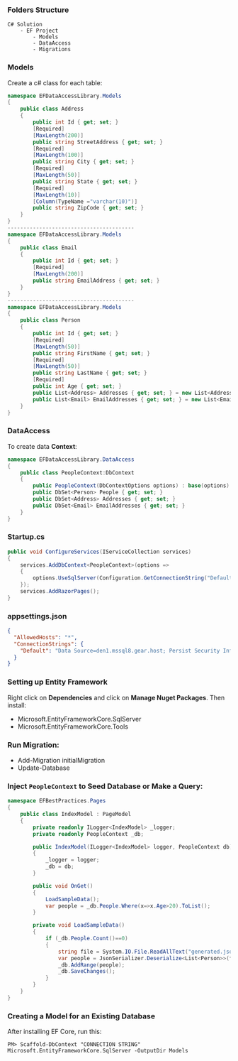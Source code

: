 ### Folders Structure
```
C# Solution
    - EF Project
        - Models
        - DataAccess
        - Migrations
```
### Models
Create a c# class for each table:
```csharp
namespace EFDataAccessLibrary.Models
{
    public class Address
    {
        public int Id { get; set; }
        [Required]
        [MaxLength(200)]
        public string StreetAddress { get; set; }
        [Required]
        [MaxLength(100)]
        public string City { get; set; }
        [Required]
        [MaxLength(50)]
        public string State { get; set; }
        [Required]
        [MaxLength(10)]
        [Column(TypeName ="varchar(10)")]
        public string ZipCode { get; set; }
    }
}
----------------------------------------
namespace EFDataAccessLibrary.Models
{
    public class Email
    {
        public int Id { get; set; }
        [Required]
        [MaxLength(200)]
        public string EmailAddress { get; set; }
    }
}
----------------------------------------
namespace EFDataAccessLibrary.Models
{
    public class Person
    {
        public int Id { get; set; }
        [Required]
        [MaxLength(50)]
        public string FirstName { get; set; }
        [Required]
        [MaxLength(50)]
        public string LastName { get; set; }
        [Required]
        public int Age { get; set; }
        public List<Address> Addresses { get; set; } = new List<Address>();
        public List<Email> EmailAddresses { get; set; } = new List<Email>();
    }
}
```
### DataAccess
To create data **Context**:
```csharp
namespace EFDataAccessLibrary.DataAccess
{
    public class PeopleContext:DbContext
    {
        public PeopleContext(DbContextOptions options) : base(options) { }
        public DbSet<Person> People { get; set; }
        public DbSet<Address> Addresses { get; set; }
        public DbSet<Email> EmailAddresses { get; set; }
    }
}
```
### Startup.cs
```csharp
public void ConfigureServices(IServiceCollection services)
{
    services.AddDbContext<PeopleContext>(options =>
    {
        options.UseSqlServer(Configuration.GetConnectionString("Default"));
    });
    services.AddRazorPages();
}
```
### appsettings.json
```json
{
  "AllowedHosts": "*",
  "ConnectionStrings": {
    "Default": "Data Source=den1.mssql8.gear.host; Persist Security Info=True; Database=reza1; User ID=reza1;Password=Kl0Sc?bZc0!8"
  }
}
```
### Setting up Entity Framework
Right click on **Dependencies** and click on **Manage Nuget Packages**. Then install:
- Microsoft.EntityFrameworkCore.SqlServer
- Microsoft.EntityFrameworkCore.Tools

### Run **Migration**:
- Add-Migration initialMigration
- Update-Database

### Inject ```PeopleContext``` to Seed Database or Make a Query:
```csharp
namespace EFBestPractices.Pages
{
    public class IndexModel : PageModel
    {
        private readonly ILogger<IndexModel> _logger;
        private readonly PeopleContext _db;

        public IndexModel(ILogger<IndexModel> logger, PeopleContext db)
        {
            _logger = logger;
            _db = db;
        }

        public void OnGet()
        {
            LoadSampleData();
            var people = _db.People.Where(x=>x.Age>20).ToList();
        }

        private void LoadSampleData()
        {
            if (_db.People.Count()==0)
            {
                string file = System.IO.File.ReadAllText("generated.json");
                var people = JsonSerializer.Deserialize<List<Person>>(file);
                _db.AddRange(people);
                _db.SaveChanges();
            }
        }
    }
}
```
### Creating a Model for an Existing Database
After installing EF Core, run this:
```
PM> Scaffold-DbContext "CONNECTION STRING" Microsoft.EntityFrameworkCore.SqlServer -OutputDir Models
```

